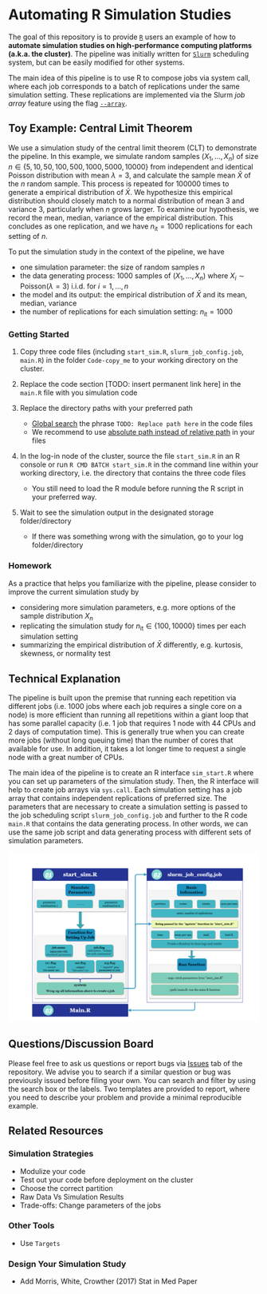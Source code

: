 
<!-- README.md is generated from README.Rmd. Please edit that file -->

# Automating R Simulation Studies

<!-- badges: start -->
<!-- badges: end -->

The goal of this repository is to provide
[`R`](https://www.r-project.org/) users an example of how to **automate
simulation studies on high-performance computing platforms (a.k.a. the
cluster)**. The pipeline was initially written for
[`Slurm`](https://slurm.schedmd.com/documentation.html) scheduling
system, but can be easily modified for other systems.

The main idea of this pipeline is to use R to compose jobs via system
call, where each job corresponds to a batch of replications under the
same simulation setting. These replications are implemented via the
Slurm *job array* feature using the flag
[`--array`](https://slurm.schedmd.com/job_array.html).

## Toy Example: Central Limit Theorem

We use a simulation study of the central limit theorem (CLT) to
demonstrate the pipeline. In this example, we simulate random samples
(*X*<sub>1</sub>, …, *X*<sub>*n*</sub>) of size
*n* ∈ {5, 10, 50, 100, 500, 1000, 5000, 10000} from independent and
identical Poisson distribution with mean *λ* = 3, and calculate the
sample mean *X̄* of the *n* random sample. This process is repeated for
100000 times to generate a empirical distribution of *X̄*. We hypothesize
this empirical distribution should closely match to a normal
distribution of mean 3 and variance 3, particularly when *n* grows
larger. To examine our hypothesis, we record the mean, median, variance
of the empirical distribution. This concludes as one replication, and we
have *n*<sub>it</sub> = 1000 replications for each setting of *n*.

To put the simulation study in the context of the pipeline, we have

-   one simulation parameter: the size of random samples *n*  
-   the data generating process: 1000 samples of
    (*X*<sub>1</sub>, …, *X*<sub>*n*</sub>) where
    *X*<sub>*i*</sub> ∼ Poisson(*λ* = 3) i.i.d. for *i* = 1, …, *n*  
-   the model and its output: the empirical distribution of *X̄* and its
    mean, median, variance
-   the number of replications for each simulation setting:
    *n*<sub>it</sub> = 1000

### Getting Started

1.  Copy three code files (including `start_sim.R`,
    `slurm_job_config.job`, `main.R`) in the folder `Code-copy_me` to
    your working directory on the cluster.

2.  Replace the code section \[TODO: insert permanent link here\] in the
    `main.R` file with you simulation code

3.  Replace the directory paths with your preferred path

    -   [Global
        search](https://support.rstudio.com/hc/en-us/articles/200710523-Navigating-Code)
        the phrase `TODO: Replace path here` in the code files
    -   We recommend to use [absolute path instead of relative
        path](https://www.linux.com/training-tutorials/absolute-path-vs-relative-path-linuxunix/)
        in your files

4.  In the log-in node of the cluster, source the file `start_sim.R` in
    an R console or run `R CMD BATCH start_sim.R` in the command line
    within your working directory, i.e. the directory that contains the
    three code files

    -   You still need to load the R module before running the R script
        in your preferred way.

5.  Wait to see the simulation output in the designated storage
    folder/directory

    -   If there was something wrong with the simulation, go to your log
        folder/directory

### Homework

As a practice that helps you familiarize with the pipeline, please
consider to improve the current simulation study by

-   considering more simulation parameters, e.g. more options of the
    sample distribution *X*<sub>*n*</sub>
-   replicating the simulation study for *n*<sub>it</sub> ∈ {100, 10000}
    times per each simulation setting
-   summarizing the empirical distribution of *X̄* differently,
    e.g. kurtosis, skewness, or normality test

## Technical Explanation

The pipeline is built upon the premise that running each repetition via
different jobs (i.e. 1000 jobs where each job requires a single core on
a node) is more efficient than running all repetitions within a giant
loop that has some parallel capacity (i.e. 1 job that requires 1 node
with 44 CPUs and 2 days of computation time). This is generally true
when you can create more jobs (without long queuing time) than the
number of cores that available for use. In addition, it takes a lot
longer time to request a single node with a great number of CPUs.

The main idea of the pipeline is to create an R interface `sim_start.R`
where you can set up parameters of the simulation study. Then, the R
interface will help to create job arrays via `sys.call`. Each simulation
setting has a job array that contains independent replications of
preferred size. The parameters that are necessary to create a simulation
setting is passed to the job scheduling script `slurm_job_config.job`
and further to the R code `main.R` that contains the data generating
process. In other words, we can use the same job script and data
generating process with different sets of simulation parameters.

![](figures/chart_01.drawio.png)

## Questions/Discussion Board

Please feel free to ask us questions or report bugs via
[Issues](https://github.com/boyiguo1/Tutorial-Sim_Cluster_Composer/issues)
tab of the repository. We advise you to search if a similar question or
bug was previously issued before filing your own. You can search and
filter by using the search box or the labels. Two templates are provided
to report, where you need to describe your problem and provide a minimal
reproducible example.

## Related Resources

### Simulation Strategies

-   Modulize your code
-   Test out your code before deployment on the cluster
-   Choose the correct partition
-   Raw Data Vs Simulation Results
-   Trade-offs: Change parameters of the jobs

### Other Tools

-   Use `Targets`

### Design Your Simulation Study

-   Add Morris, White, Crowther (2017) Stat in Med Paper
